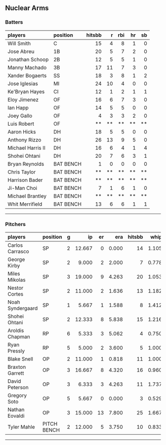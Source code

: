 ## Nuclear Arms

### Batters

 
|players           |position  | hitsbb|  r| rbi| hr| sb| 
|:-----------------|:---------|------:|--:|---:|--:|--:| 
|Will Smith        |C         |     15|  4|   8|  1|  0| 
|Jose Abreu        |1B        |     20|  5|   7|  2|  0| 
|Jonathan Schoop   |2B        |     12|  5|   5|  1|  0| 
|Manny Machado     |3B        |     17| 11|   7|  3|  0| 
|Xander Bogaerts   |SS        |     18|  3|   8|  1|  2| 
|Jose Iglesias     |MI        |     24| 10|   4|  0|  0| 
|Ke'Bryan Hayes    |CI        |     12|  1|   2|  1|  1| 
|Eloy Jimenez      |OF        |     16|  6|   7|  3|  0| 
|Ian Happ          |OF        |     14|  5|   5|  0|  0| 
|Joey Gallo        |OF        |      4|  3|   3|  2|  0| 
|Luis Robert       |OF        |     **| **|  **| **| **| 
|Aaron Hicks       |DH        |     18|  5|   5|  0|  0| 
|Anthony Rizzo     |DH        |     26| 13|   9|  5|  0| 
|Michael Harris II |DH        |     16|  6|   4|  1|  4| 
|Shohei Ohtani     |DH        |     20|  7|   6|  3|  1| 
|Bryan Reynolds    |BAT BENCH |      1|  0|   0|  0|  0| 
|Chris Taylor      |BAT BENCH |     **| **|  **| **| **| 
|Harrison Bader    |BAT BENCH |     **| **|  **| **| **| 
|Ji-Man Choi       |BAT BENCH |      7|  1|   6|  1|  0| 
|Michael Brantley  |BAT BENCH |     **| **|  **| **| **| 
|Whit Merrifield   |BAT BENCH |     13|  6|   6|  1|  1| 


* * *

### Pitchers

 
|players          |position    |  g|     ip| er|   era| hitsbb|  whip| so|  w| sv| 
|:----------------|:-----------|--:|------:|--:|-----:|------:|-----:|--:|--:|--:| 
|Carlos Carrasco  |SP          |  2| 12.667|  0| 0.000|     14| 1.105|  8|  1|  0| 
|George Kirby     |SP          |  2|  9.000|  2| 2.000|      7| 0.778| 11|  0|  0| 
|Miles Mikolas    |SP          |  3| 19.000|  9| 4.263|     20| 1.053| 12|  2|  0| 
|Nestor Cortes    |SP          |  2| 11.000|  2| 1.636|     13| 1.182| 12|  2|  0| 
|Noah Syndergaard |SP          |  1|  5.667|  1| 1.588|      8| 1.412|  6|  0|  0| 
|Shohei Ohtani    |SP          |  2| 12.333|  8| 5.838|     15| 1.216| 22|  0|  0| 
|Aroldis Chapman  |RP          |  6|  5.333|  3| 5.062|      4| 0.750|  8|  0|  0| 
|Ryan Pressly     |RP          |  5|  5.000|  2| 3.600|      5| 1.000|  9|  0|  2| 
|Blake Snell      |OP          |  2| 11.000|  1| 0.818|     11| 1.000| 12|  2|  0| 
|Braxton Garrett  |OP          |  3| 16.667|  8| 4.320|     16| 0.960| 26|  1|  0| 
|David Peterson   |OP          |  3|  6.333|  3| 4.263|     11| 1.737| 10|  0|  0| 
|Gregory Soto     |OP          |  5|  5.667|  0| 0.000|      3| 0.529|  6|  0|  2| 
|Nathan Eovaldi   |OP          |  3| 15.000| 13| 7.800|     25| 1.667| 10|  1|  0| 
|Tyler Mahle      |PITCH BENCH |  2| 12.000|  5| 3.750|     10| 0.833| 12|  2|  0| 


* * *


